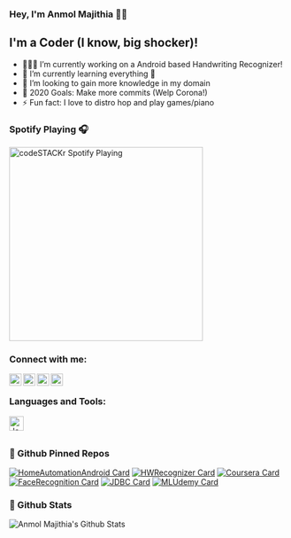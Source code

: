### Hey, I'm Anmol Majithia 👋🏻

## I'm a Coder (I know, big shocker)!

- 🧑🏻‍💻 I’m currently working on a Android based Handwriting Recognizer!
- 🌱 I’m currently learning everything 🤪
- 🧠 I’m looking to gain more knowledge in my domain
- 🥅 2020 Goals: Make more commits (Welp Corona!)
- ⚡ Fun fact: I love to distro hop and play games/piano

### Spotify Playing 🎧

[<img src="https://now-playing-codestackr.vercel.app/api/spotify-playing" alt="codeSTACKr Spotify Playing" width="350" />](https://open.spotify.com/user/swyqyimdc12jajde4vpwd2x1b)

### Connect with me:

[<img align="left" alt="Anmol Majithia | Instagram" width="22px" src="https://img.icons8.com/color/48/000000/instagram-new.png" />][instagram]
[<img align="left" alt="Anmol Majithia | LinkedIn" width="22px" src="https://img.icons8.com/color/48/000000/linkedin.png" />][linkedin]
[<img align="left" alt="Anmol Majithia | YouTube" width="22px" src="https://img.icons8.com/color/48/000000/youtube-squared.png" />][youtube]
[<img align="left" alt="Anmol Majithia | Twitter" width="22px" src="https://img.icons8.com/color/48/000000/twitter.png" />][twitter]

<br />

### Languages and Tools:

<img align="left" alt="Java" width="26px" src="https://img.icons8.com/color/48/000000/java-coffee-cup-logo.png"/>

<br />
<br />

### 📌 Github Pinned Repos

[![HomeAutomationAndroid Card](https://github-readme-stats.anmolmajithia.vercel.app/api/pin/?username=AnmolMajithia&repo=HomeAutomationAndroid)](https://github.com/AnmolMajithia/HomeAutomationAndroid)
[![HWRecognizer Card](https://github-readme-stats.anmolmajithia.vercel.app/api/pin/?username=AnmolMajithia&repo=Handwriting-Recognition)](https://github.com/AnmolMajithia/Handwriting-Recognition)
[![Coursera Card](https://github-readme-stats.anmolmajithia.vercel.app/api/pin/?username=AnmolMajithia&repo=Coursera-AlgorithmicToolbox-Java)](https://github.com/AnmolMajithia/Coursera-AlgorithmicToolbox-Java)
[![FaceRecognition Card](https://github-readme-stats.anmolmajithia.vercel.app/api/pin/?username=AnmolMajithia&repo=FaceRecognition-In-Cpp)](https://github.com/AnmolMajithia/FaceRecognition-In-Cpp)
[![JDBC Card](https://github-readme-stats.anmolmajithia.vercel.app/api/pin/?username=AnmolMajithia&repo=CollegeManagementSystem-JDBC)](https://github.com/AnmolMajithia/CollegeManagementSystem-JDBC)
[![MLUdemy Card](https://github-readme-stats.anmolmajithia.vercel.app/api/pin/?username=AnmolMajithia&repo=Machine-Learning-Udemy)](https://github.com/AnmolMajithia/Machine-Learning-Udemy)

### 🔭 Github Stats

<img align="left" alt="Anmol Majithia's Github Stats" src="https://github-readme-stats.anmolmajithia.vercel.app/api?username=AnmolMajithia&show_icons=true&hide_border=true&count_private=true&include_all_commits=false" />

[twitter]: https://twitter.com/Anmol_Majithia
[youtube]: https://www.youtube.com/channel/UCUk4dH9pDV5rqKuDiCs3Z0A
[instagram]: https://instagram.com/aaaanmol
[linkedin]: https://www.linkedin.com/in/anmol-majithia/
